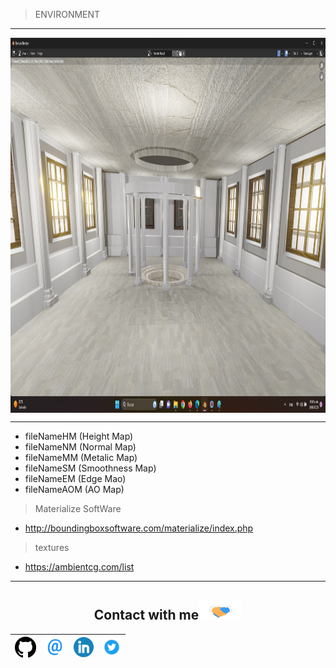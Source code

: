 > ENVIRONMENT
---

<div align="center">
    <a href="personal logo"><img src="https://github.com/ricardo1470/Blender/blob/main/Environment/img/envionment16.jpg" align="middle" width="600" height="600"></a>
</div>

---
* fileNameHM (Height Map)
* fileNameNM (Normal Map)
* fileNameMM (Metalic Map)
* fileNameSM (Smoothness Map)
* fileNameEM (Edge Mao)
* fileNameAOM (AO Map)

> Materialize SoftWare
* http://boundingboxsoftware.com/materialize/index.php

> textures
* https://ambientcg.com/list
---

<div align="center">

<h2>
    Contact with me<img src="https://github.com/ricardo1470/ricardo1470/blob/master/img/Handshake.gif" height="32px">
</h2>

| [<img src="https://github.com/ricardo1470/ricardo1470/blob/master/img/GitHub.png" alt="Github logo" width="34">](https://github.com/ricardo1470/README/blob/master/README.md) | [<img src="https://github.com/ricardo1470/ricardo1470/blob/master/img/email.png" alt="email logo" height="32">](mailto:ricardo.alfonso.camayo@gmail.com) | [<img src="https://github.com/ricardo1470/ricardo1470/blob/master/img/linkedin-icon.png" alt="Linkedin Logo" width="32">](https://www.linkedin.com/in/ricardo-alfonso-camayo/) | [<img src="https://github.com/ricardo1470/ricardo1470/blob/master/img/twitter.png" alt="Twitter Logo" width="30">](https://twitter.com/RICARDO1470) |
|:---:|:---:|:---:|:---:|